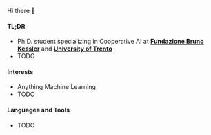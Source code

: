 Hi there 👋

#### TL;DR

- Ph.D. student specializing in Cooperative AI at **[Fundazione Bruno Kessler](https://www.fbk.eu/en/)** and **[University of Trento](https://www.unitn.it/en)**
- TODO

#### Interests

- Anything Machine Learning
- TODO

#### Languages and Tools

- TODO
